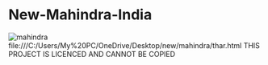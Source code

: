 ﻿# New-Mahindra-India
 ![mahindra](https://user-images.githubusercontent.com/127647086/224528269-ef0c285f-df66-4fc8-a919-1b4de71a860c.png)
 file:///C:/Users/My%20PC/OneDrive/Desktop/new/mahindra/thar.html
THIS PROJECT IS LICENCED AND CANNOT BE COPIED 
